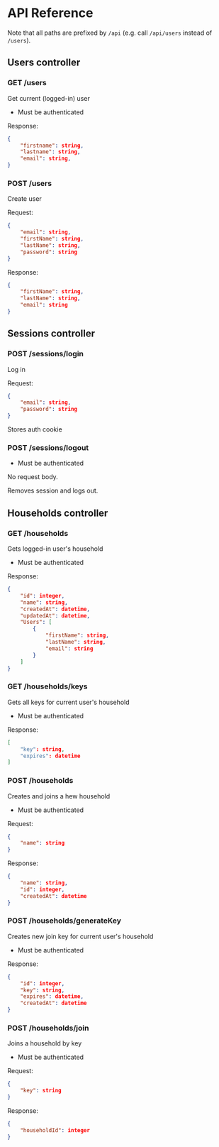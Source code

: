 # API Reference

Note that all paths are prefixed by `/api` (e.g. call `/api/users` instead of `/users`).

## Users controller

### GET /users

Get current (logged-in) user

- Must be authenticated

Response:
```json
{
    "firstname": string,
    "lastname": string,
    "email": string,
}
```

### POST /users

Create user

Request:
```json
{
    "email": string,
    "firstName": string,
    "lastName": string,
    "password": string
}
```

Response:
```json
{
    "firstName": string,
    "lastName": string,
    "email": string
}
```

## Sessions controller

### POST /sessions/login

Log in

Request:
```json
{
    "email": string,
    "password": string
}
```

Stores auth cookie

### POST /sessions/logout

- Must be authenticated

No request body.

Removes session and logs out.

## Households controller

### GET /households

Gets logged-in user's household

- Must be authenticated

Response:
```json
{
    "id": integer,
    "name": string,
    "createdAt": datetime,
    "updatedAt": datetime,
    "Users": [
        {
            "firstName": string,
            "lastName": string,
            "email": string
        }
    ]
}
```

### GET /households/keys

Gets all keys for current user's household

- Must be authenticated

Response:
```json
[
    "key": string,
    "expires": datetime
]
```

### POST /households

Creates and joins a hew household

- Must be authenticated

Request:
```json
{
    "name": string
}
```

Response:
```json
{
    "name": string,
    "id": integer,
    "createdAt": datetime
}
```

### POST /households/generateKey

Creates new join key for current user's household

- Must be authenticated

Response:
```json
{
    "id": integer,
    "key": string,
    "expires": datetime,
    "createdAt": datetime
}
```

### POST /households/join

Joins a household by key

- Must be authenticated

Request:
```json
{
    "key": string
}
```

Response:
```json
{
    "householdId": integer
}
```
